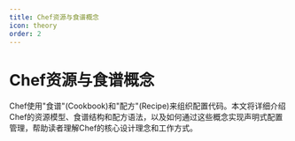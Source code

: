 ```yaml
---
title: Chef资源与食谱概念
icon: theory
order: 2
---
```


# Chef资源与食谱概念

Chef使用"食谱"(Cookbook)和"配方"(Recipe)来组织配置代码。本文将详细介绍Chef的资源模型、食谱结构和配方语法，以及如何通过这些概念实现声明式配置管理，帮助读者理解Chef的核心设计理念和工作方式。
